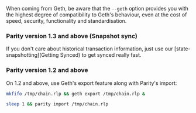When coming from Geth, be aware that the `--geth` option provides you with the highest degree of compatibility to Geth's behaviour, even at the cost of speed, security, functionality and standardisation.

### Parity version 1.3 and above (Snapshot sync)

If you don't care about historical transaction information, just use our [state-snapshotting](Getting Synced) to get synced really fast.

### Parity version 1.2 and above

On 1.2 and above, use Geth's export feature along with Parity's import:
```bash
mkfifo /tmp/chain.rlp && geth export /tmp/chain.rlp &

sleep 1 && parity import /tmp/chain.rlp
```

